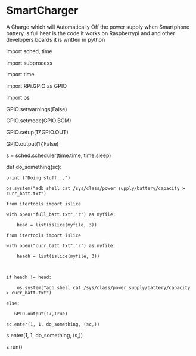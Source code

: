 # SmartCharger
A Charge which will Automatically Off the power supply when Smartphone battery is full
hear is the code it works on Raspberrypi and and other developers boards
it is written in python

import sched, time

import subprocess

import time

import RPi.GPIO as GPIO

import os

GPIO.setwarnings(False)

GPIO.setmode(GPIO.BCM)

GPIO.setup(17,GPIO.OUT)

GPIO.output(17,False)







s = sched.scheduler(time.time, time.sleep)

def do_something(sc): 

    print ("Doing stuff...")

    os.system("adb shell cat /sys/class/power_supply/battery/capacity > curr_batt.txt") 

    from itertools import islice

    with open("full_batt.txt",'r') as myfile:

        head = list(islice(myfile, 3))

    from itertools import islice

    with open("curr_batt.txt",'r') as myfile:

        headh = list(islice(myfile, 3))

    

    if headh != head:

        os.system("adb shell cat /sys/class/power_supply/battery/capacity > curr_batt.txt")

    else:

       GPIO.output(17,True)

    sc.enter(1, 1, do_something, (sc,))



s.enter(1, 1, do_something, (s,))

s.run()

